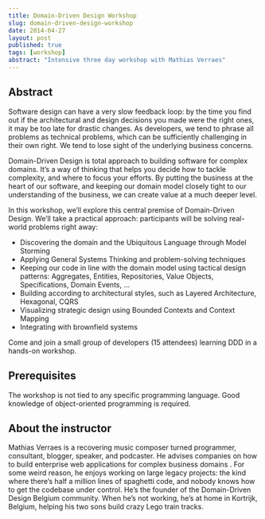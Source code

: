 ```yaml
---
title: Domain-Driven Design Workshop
slug: domain-driven-design-workshop
date: 2014-04-27
layout: post
published: true
tags: [workshop]
abstract: "Intensive three day workshop with Mathias Verraes"
---
```



## Abstract

Software design can have a very slow feedback loop: by the time you find out if the architectural and design decisions you made were the right ones, it may be too late for drastic changes. As developers, we tend to phrase all problems as technical problems, which can be sufficiently challenging in their own right. We tend to lose sight of the underlying business concerns.

Domain-Driven Design is total approach to building software for complex domains. It’s a way of thinking that helps you decide how to tackle complexity, and where to focus your efforts. By putting the business at the heart of our software, and keeping our domain model closely tight to our understanding of the business, we can create value at a much deeper level.

In this workshop, we’ll explore this central premise of Domain-Driven Design. We’ll take a practical approach: participants will be solving real-world problems right away:

- Discovering the domain and the Ubiquitous Language through Model Storming
- Applying General Systems Thinking and problem-solving techniques
- Keeping our code in line with the domain model using tactical design patterns: Aggregates, Entities, Repositories, Value Objects, Specifications, Domain Events, ...
- Building according to architectural styles, such as Layered Architecture, Hexagonal, CQRS
- Visualizing strategic design using Bounded Contexts and Context Mapping
- Integrating with brownfield systems

Come and join a small group of developers (15 attendees) learning DDD in a hands-on workshop.

## Prerequisites

The workshop is not tied to any specific programming language. Good knowledge of object-oriented programming is required.

## About the instructor

Mathias Verraes is a recovering music composer turned programmer, consultant, blogger, speaker, and podcaster. He advises companies on how to build enterprise web applications for complex business domains . For some weird reason, he enjoys working on large legacy projects: the kind where there’s half a million lines of spaghetti code, and nobody knows how to get the codebase under control. He’s the founder of the Domain-Driven Design Belgium community. When he’s not working, he’s at home in Kortrijk, Belgium, helping his two sons build crazy Lego train tracks.


